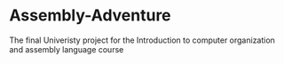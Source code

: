 # Assembly-Adventure
The final Univeristy project for the Introduction to computer organization and assembly language course

